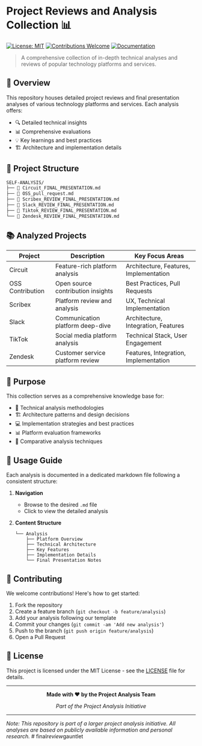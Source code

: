 # Project Reviews and Analysis Collection 📊

[![License: MIT](https://img.shields.io/badge/License-MIT-yellow.svg)](https://opensource.org/licenses/MIT)
[![Contributions Welcome](https://img.shields.io/badge/contributions-welcome-brightgreen.svg?style=flat)](CONTRIBUTING.md)
[![Documentation](https://img.shields.io/badge/docs-up%20to%20date-green.svg)](README.md)

> A comprehensive collection of in-depth technical analyses and reviews of popular technology platforms and services.

## 🎯 Overview

This repository houses detailed project reviews and final presentation analyses of various technology platforms and services. Each analysis offers:

- 🔍 Detailed technical insights
- 📊 Comprehensive evaluations
- 💡 Key learnings and best practices
- 🏗️ Architecture and implementation details

## 📁 Project Structure

```bash
SELF-ANALYSIS/
├── 🔄 Circuit_FINAL_PRESENTATION.md
├── 🤝 OSS_pull_request.md
├── 📝 Scribex_REVIEW_FINAL_PRESENTATION.md
├── 💬 Slack_REVIEW_FINAL_PRESENTATION.md
├── 🎥 Tiktok_REVIEW_FINAL_PRESENTATION.md
└── 🎯 Zendesk_REVIEW_FINAL_PRESENTATION.md
```

## 📚 Analyzed Projects

| Project | Description | Key Focus Areas |
|---------|-------------|----------------|
| Circuit | Feature-rich platform analysis | Architecture, Features, Implementation |
| OSS Contribution | Open source contribution insights | Best Practices, Pull Requests |
| Scribex | Platform review and analysis | UX, Technical Implementation |
| Slack | Communication platform deep-dive | Architecture, Integration, Features |
| TikTok | Social media platform analysis | Technical Stack, User Engagement |
| Zendesk | Customer service platform review | Features, Integration, Implementation |

## 🎯 Purpose

This collection serves as a comprehensive knowledge base for:

- 🔧 Technical analysis methodologies
- 🏗️ Architecture patterns and design decisions
- 💻 Implementation strategies and best practices
- 📊 Platform evaluation frameworks
- 🔄 Comparative analysis techniques

## 📖 Usage Guide

Each analysis is documented in a dedicated markdown file following a consistent structure:

1. **Navigation**
   - Browse to the desired `.md` file
   - Click to view the detailed analysis

2. **Content Structure**
   ```
   └── Analysis
       ├── Platform Overview
       ├── Technical Architecture
       ├── Key Features
       ├── Implementation Details
       └── Final Presentation Notes
   ```

## 🤝 Contributing

We welcome contributions! Here's how to get started:

1. Fork the repository
2. Create a feature branch (`git checkout -b feature/analysis`)
3. Add your analysis following our template
4. Commit your changes (`git commit -am 'Add new analysis'`)
5. Push to the branch (`git push origin feature/analysis`)
6. Open a Pull Request

## 📄 License

This project is licensed under the MIT License - see the [LICENSE](LICENSE) file for details.

---

<div align="center">

**Made with ❤️ by the Project Analysis Team**

*Part of the Project Analysis Initiative*

</div>

---

*Note: This repository is part of a larger project analysis initiative. All analyses are based on publicly available information and personal research.* #   f i n a l _ r e v i e w _ g a u n t l e t 
 
 